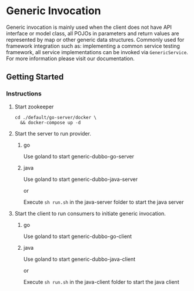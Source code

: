 # Generic Invocation

Generic invocation is mainly used when the client does not have API interface or model class, all POJOs in parameters and return values are represented by map or other generic data structures. Commonly used for framework integration such as: implementing a common service testing framework, all service implementations can be invoked via `GenericService`. For more information please visit our documentation.

## Getting Started

### Instructions

1. Start zookeeper

   ```shell
   cd ./default/go-server/docker \
     && docker-compose up -d
   ```

2. Start the server to run provider.

   1. go

      Use goland to start generic-dubbo-go-server

   2. java

      Use goland to start generic-dubbo-java-server
      
      or

      Execute `sh run.sh` in the java-server folder to start the java server

3. Start the client to run consumers to initiate generic invocation.

   1. go

      Use goland to start generic-dubbo-go-client

   2. java

      Use goland to start generic-dubbo-java-client
   
      or

      Execute `sh run.sh` in the java-client folder to start the java client